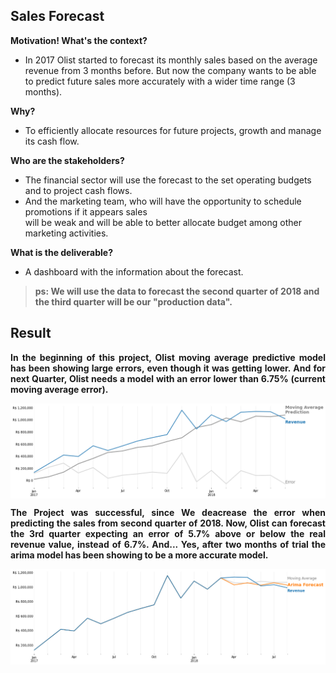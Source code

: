 ## Sales Forecast

**Motivation! What's the context?**
- In 2017 Olist started to forecast its monthly sales based on the average revenue from 3 months before. But now the company
  wants to be able to predict future sales more accurately with a wider time range (3 months).

**Why?**
- To efficiently allocate resources for future projects, growth and manage its cash flow. 

**Who are the stakeholders?**
- The financial sector will use the forecast to the set operating budgets and to project cash flows.
- And the marketing team, who will have the opportunity to schedule promotions if it appears sales <br>
will be weak and will be able to better allocate budget among other marketing activities.

**What is the deliverable?**
- A dashboard with the information about the forecast.


> **ps: We will use the data to forecast the second quarter of 2018 and the third quarter will be our "production data".**

## Result

<p align="justify">
<strong>
In the beginning of this project, Olist moving average predictive model has been showing large errors,
even though it was getting lower. And for next Quarter, Olist needs a model with an error lower than 6.75%
(current moving average error).
</strong>
</p>

<img align="center" width="850" src="images/moving_average_baseline.png">

<p align="justify">
<strong>
The Project was successful, since We deacrease the error when predicting the sales from second quarter of 2018.
Now, Olist can forecast the 3rd quarter expecting an error of 5.7% above or below the real revenue value, instead of 6.7%.
And... Yes, after two months of trial the arima model has been showing to be a more accurate model.
</strong>
</p>

<img align="center" width="850" src="images/arima_vs_moving_average.png">

<p align="justify">
<strong>
</strong>
</p>

